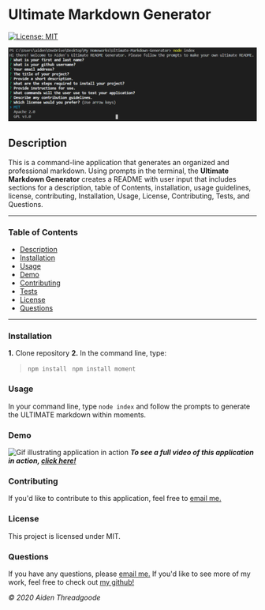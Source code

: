 
# Ultimate Markdown Generator
[![License: MIT](https://img.shields.io/badge/License-MIT-green.svg)](https://opensource.org/licenses/MIT)

![image of prompts in console](./assets/images/prompt-image.png)
    
## Description
This is a command-line application that generates an organized and professional markdown. Using prompts in the terminal, the **Ultimate Markdown Generator** creates a README with user input that includes sections for a description, table of Contents, installation, usage guidelines, license, contributing, Installation, Usage, License, Contributing, Tests, and Questions.

***

### Table of Contents
- [Description](#description)
- [Installation](#installation)
- [Usage](#usage)
- [Demo](#demo)
- [Contributing](#contributing)
- [Tests](#tests)
- [License](#license)
- [Questions](#questions)

***

### Installation
**1.** Clone repository
**2.** In the command line, type:
  >  ```npm install ```
  >  ```npm install moment```

### Usage
In your command line, type ```node index``` and follow the prompts to generate the ULTIMATE markdown within moments.

### Demo
![Gif illustrating application in action](./assets/images/README-demo.gif)
***To see a full video of this application in action, [click here!](https://youtu.be/4LwsgW0qiF0)***
    
### Contributing
If you'd like to contribute to this application, feel free to [email me.](mailto:aiden.threadgoode@gmail.com)
    
### License
This project is licensed under MIT.

### Questions
If you have any questions, please [email me.](mailto:aiden.threadgoode@gmail.com)
If you'd like to see more of my work, feel free to check out [my github!](github.com/a-thread)

*© 2020 Aiden Threadgoode*
    
